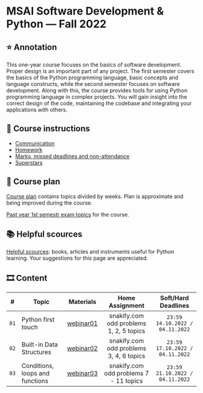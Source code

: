 # MSAI Software Development & Python — Fall 2022

## ⭐ Annotation

This one-year course focuses on the basics of software development. Proper design is an important part of any project.
The first semester covers the basics of the Python programming language, basic concepts and language constructs, while the second semester focuses on software development.
Along with this, the course provides tools for using Python programming language in complex projects.
You will gain insight into the correct design of the code, maintaining the codebase and integrating your applications with others.


## 📜 Course instructions

- [Communication](/docs/course-instructions.md#communication)
- [Homework](/docs/course-instructions.md#homework)
- [Marks, missed deadlines and non-attendance](/docs/course-instructions.md#marks-non-attendance-and-missed-deadlines)
- [Superstars](/docs/course-instructions.md#superstars)


## 🧪 Course plan

[Course plan](docs/course-plan.md) contains topics divided by weeks. Plan is approximate and being improved during the course.

[Past year 1st semestr exam topics](/docs/past-year-exam-topics-1.md) for the course.


## 📚 Helpful scources

[Helpful scources](/docs/helpful-links-and-literature.md): books, articles and instruments useful for Python learning. Your suggestions for this page are appreciated.


## 🎞 Content

| # | Topic | Materials | Home Assignment | Soft/Hard Deadlines |
|:-:| ----- |:---------:|:---------------:|:--------------------------:|
| `01` | Python first touch | [webinar01](/webinar01) | snakify.com odd problems 1, 2, 5 topics | `23:59 14.10.2022 / 04.11.2022` |
| `02` | Built-in Data Structures | [webinar02](/webinar02) | snakify.com odd problems 3, 4, 6 topics | `23:59 17.10.2022 / 04.11.2022` |
| `03` | Conditions, loops and functions | [webinar03](/webinar03) | snakify.com odd problems 7 - 11 topics | `23:59 21.10.2022 / 04.11.2022` |

